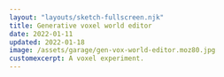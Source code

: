 ```yaml
---
layout: "layouts/sketch-fullscreen.njk"
title: Generative voxel world editor
date: 2022-01-11
updated: 2022-01-18
image: /assets/garage/gen-vox-world-editor.moz80.jpg
customexcerpt: A voxel experiment.
---
```



<div class="vh-100 stats-container editing-gui-container">
    <canvas id="c" class="w-100"></canvas>
</div>

<script defer src="/assets/garage/voxel-world-builder/main.min.js"></script>

<style>
    .gui-container {
        display: flex;
        justify-content: space-between;
    }

    #stats {
        left: auto !important;
        right: 0 !important;
    }

    #gui {
    }

    #c {
        width: 100%;
        height: 100%;
    }

    #editing-gui {
      position: absolute;
      top: 10px;
      left: 50%;
      transform: translate(-50%, 0);
      z-index: 10
    }
</style>
